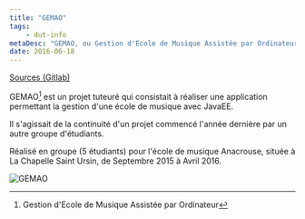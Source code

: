 ```yaml
---
title: "GEMAO"
tags: 
    - dut-info
metaDesc: "GEMAO, ou Gestion d'Ecole de Musique Assistée par Ordinateur est un projet tuteuré qui consistait à réaliser une application permettant la gestion d'une école de musique."
date: 2016-06-18
---
```


[Sources (Gitlab)](https://gitlab.com/TheoG/ProjetTuteure/tree/Pedagogie)

GEMAO[^1] est un projet tuteuré qui consistait à réaliser une application permettant la gestion d'une école de musique avec JavaEE.

Il s'agissait de la continuité d'un projet commencé l'année dernière par un autre groupe d'étudiants.

Réalisé en groupe (5 étudiants) pour l'école de musique Anacrouse, située à La Chapelle Saint Ursin, de Septembre 2015 à Avril 2016.

![GEMAO](/images/gemao.png)


[^1]: Gestion d'Ecole de Musique Assistée par Ordinateur